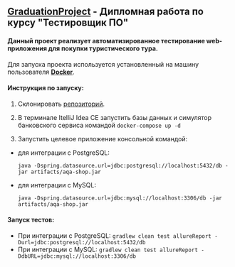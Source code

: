 
## [GraduationProject](https://github.com/Nadine0109/GraduationProject) - Дипломная работа по курсу "Тестировщик ПО"

#### Данный проект реализует автоматизированное тестирование web-приложения для покупки туристического тура.

Для запуска проекта используется установленный на машину пользователя **[Docker](https://www.docker.com/)**.

#### **Инструкция по запуску:**

 1. Склонировать [репозиторий](https://github.com/Nadine0109/GraduationProject).

 2. В терминале ItelliJ Idea CE запустить базы данных и симулятор банковского сервиса командой `docker-compose up -d`
    
 3. Запустить целевое приложение консольной командой:
 
- для интеграции с PostgreSQL:
  
  `java -Dspring.datasource.url=jdbc:postgresql://localhost:5432/db -jar artifacts/aqa-shop.jar`
  
- для интеграции с MySQL:
  
  `java -Dspring.datasource.url=jdbc:mysql://localhost:3306/db -jar artifacts/aqa-shop.jar`


#### **Запуск тестов:**

- При интеграции с PostgreSQL: `gradlew clean test allureReport -Durl=jdbc:postgresql://localhost:5432/db`
- При интеграции с MySQL: `gradlew clean test allureReport -DdbURL=jdbc:mysql://localhost:3306/db`
